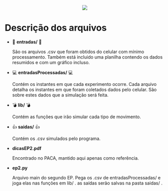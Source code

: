 <p align="center">
  <img src ="http://i.imgur.com/PV7ZGfh.jpg">
</p>

Descrição dos arquivos
======================

* :iphone: **entradas/** :iphone:

    São os arquivos .csv que foram obtidos do celular com mínimo processamento.
    Também está incluido uma planilha contendo os dados resumidos e com um
    gráfico incluso.

* :computer: **entradasProcessadas/** :computer:

    Contém os instantes em que cada experimento ocorre. Cada arquivo detalha os
    instantes em que foram coletados dados pelo celular. São sobre estes dados
    que a simulação será feita.

* :bomb: **lib/** :bomb:

    Contém as funções que irão simular cada tipo de movimento.
    
* :thumbsup: **saidas/** :thumbsup:

    Contém os .csv simulados pelo programa.

* **dicasEP2.pdf**
    
    Encontrado no PACA, mantido aqui apenas como referência.

* **ep2.py**
    
    Arquivo main do segundo EP. Pega os .csv de entradasProcessadas/ e joga elas
    nas funções em lib/ . as saídas serão salvas na pasta saidas/ .
    

